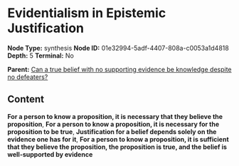 # Evidentialism in Epistemic Justification

**Node Type:** synthesis
**Node ID:** 01e32994-5adf-4407-808a-c0053a1d4818
**Depth:** 5
**Terminal:** No

**Parent:** [Can a true belief with no supporting evidence be knowledge despite no defeaters?](can-a-true-belief-with-no-supporting-evidence-be-knowledge-despite-no-defeaters-antithesis-a733cb57-b762-4746-87e1-7938301f9906.md)

## Content

**For a person to know a proposition, it is necessary that they believe the proposition**, **For a person to know a proposition, it is necessary for the proposition to be true**, **Justification for a belief depends solely on the evidence one has for it**, **For a person to know a proposition, it is sufficient that they believe the proposition, the proposition is true, and the belief is well-supported by evidence**
